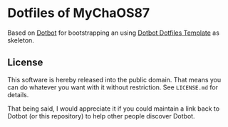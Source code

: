 Dotfiles of MyChaOS87
=====================

Based on [Dotbot][dotbot] for bootstrapping an using [Dotbot Dotfiles
Template][dotfiles_template] as skeleton.


License
-------

This software is hereby released into the public domain. That means you can do
whatever you want with it without restriction. See `LICENSE.md` for details.

That being said, I would appreciate it if you could maintain a link back to
Dotbot (or this repository) to help other people discover Dotbot.

[dotbot]: https://github.com/anishathalye/dotbot
[dotfiles_template]: https://github.com/anishathalye/dotfiles_template
